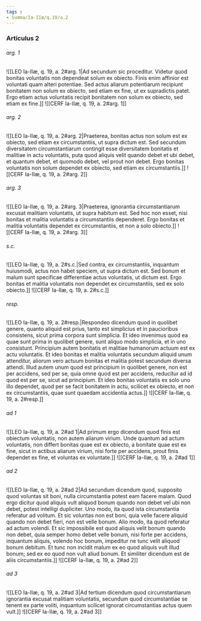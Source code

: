 ```yaml
---
tags : 
- Summa/Ia-IIæ/q.19/a.2
---
```


### Articulus 2

###### arg. 1
![[LEO Ia-IIæ, q. 19, a. 2#arg. 1|Ad secundum sic proceditur. Videtur quod bonitas voluntatis non dependeat solum ex obiecto. Finis enim affinior est voluntati quam alteri potentiae. Sed actus aliarum potentiarum recipiunt bonitatem non solum ex obiecto, sed etiam ex fine, ut ex supradictis patet. Ergo etiam actus voluntatis recipit bonitatem non solum ex obiecto, sed etiam ex fine.]]
![[CERF Ia-IIæ, q. 19, a. 2#arg. 1]]

###### arg. 2
![[LEO Ia-IIæ, q. 19, a. 2#arg. 2|Praeterea, bonitas actus non solum est ex obiecto, sed etiam ex circumstantiis, ut supra dictum est. Sed secundum diversitatem circumstantiarum contingit esse diversitatem bonitatis et malitiae in actu voluntatis, puta quod aliquis velit quando debet et ubi debet, et quantum debet, et quomodo debet, vel prout non debet. Ergo bonitas voluntatis non solum dependet ex obiecto, sed etiam ex circumstantiis.]]
![[CERF Ia-IIæ, q. 19, a. 2#arg. 2]]

###### arg. 3
![[LEO Ia-IIæ, q. 19, a. 2#arg. 3|Praeterea, ignorantia circumstantiarum excusat malitiam voluntatis, ut supra habitum est. Sed hoc non esset, nisi bonitas et malitia voluntatis a circumstantiis dependeret. Ergo bonitas et malitia voluntatis dependet ex circumstantiis, et non a solo obiecto.]]
![[CERF Ia-IIæ, q. 19, a. 2#arg. 3]]

###### s.c.
![[LEO Ia-IIæ, q. 19, a. 2#s.c.|Sed contra, ex circumstantiis, inquantum huiusmodi, actus non habet speciem, ut supra dictum est. Sed bonum et malum sunt specificae differentiae actus voluntatis, ut dictum est. Ergo bonitas et malitia voluntatis non dependet ex circumstantiis, sed ex solo obiecto.]]
![[CERF Ia-IIæ, q. 19, a. 2#s.c.]]

###### resp.
![[LEO Ia-IIæ, q. 19, a. 2#resp.|Respondeo dicendum quod in quolibet genere, quanto aliquid est prius, tanto est simplicius et in paucioribus consistens, sicut prima corpora sunt simplicia. Et ideo invenimus quod ea quae sunt prima in quolibet genere, sunt aliquo modo simplicia, et in uno consistunt. Principium autem bonitatis et malitiae humanorum actuum est ex actu voluntatis. Et ideo bonitas et malitia voluntatis secundum aliquid unum attenditur, aliorum vero actuum bonitas et malitia potest secundum diversa attendi. Illud autem unum quod est principium in quolibet genere, non est per accidens, sed per se, quia omne quod est per accidens, reducitur ad id quod est per se, sicut ad principium. Et ideo bonitas voluntatis ex solo uno illo dependet, quod per se facit bonitatem in actu, scilicet ex obiecto, et non ex circumstantiis, quae sunt quaedam accidentia actus.]]
![[CERF Ia-IIæ, q. 19, a. 2#resp.]]

###### ad 1
![[LEO Ia-IIæ, q. 19, a. 2#ad 1|Ad primum ergo dicendum quod finis est obiectum voluntatis, non autem aliarum virium. Unde quantum ad actum voluntatis, non differt bonitas quae est ex obiecto, a bonitate quae est ex fine, sicut in actibus aliarum virium, nisi forte per accidens, prout finis dependet ex fine, et voluntas ex voluntate.]]
![[CERF Ia-IIæ, q. 19, a. 2#ad 1]]

###### ad 2
![[LEO Ia-IIæ, q. 19, a. 2#ad 2|Ad secundum dicendum quod, supposito quod voluntas sit boni, nulla circumstantia potest eam facere malam. Quod ergo dicitur quod aliquis vult aliquod bonum quando non debet vel ubi non debet, potest intelligi dupliciter. Uno modo, ita quod ista circumstantia referatur ad volitum. Et sic voluntas non est boni, quia velle facere aliquid quando non debet fieri, non est velle bonum. Alio modo, ita quod referatur ad actum volendi. Et sic impossibile est quod aliquis velit bonum quando non debet, quia semper homo debet velle bonum, nisi forte per accidens, inquantum aliquis, volendo hoc bonum, impeditur ne tunc velit aliquod bonum debitum. Et tunc non incidit malum ex eo quod aliquis vult illud bonum; sed ex eo quod non vult aliud bonum. Et similiter dicendum est de aliis circumstantiis.]]
![[CERF Ia-IIæ, q. 19, a. 2#ad 2]]

###### ad 3
![[LEO Ia-IIæ, q. 19, a. 2#ad 3|Ad tertium dicendum quod circumstantiarum ignorantia excusat malitiam voluntatis, secundum quod circumstantiae se tenent ex parte voliti, inquantum scilicet ignorat circumstantias actus quem vult.]]
![[CERF Ia-IIæ, q. 19, a. 2#ad 3]]


